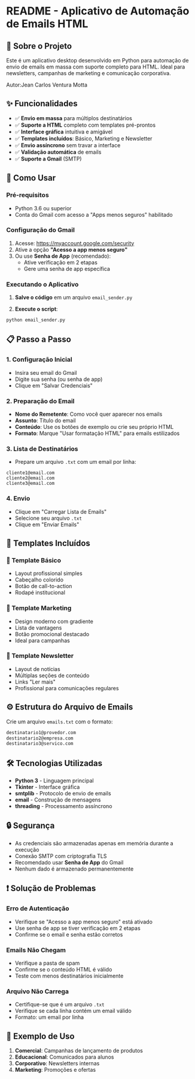 # README - Aplicativo de Automação de Emails HTML

## 📧 Sobre o Projeto

Este é um aplicativo desktop desenvolvido em Python para automação de envio de emails em massa com suporte completo para HTML. Ideal para newsletters, campanhas de marketing e comunicação corporativa.

Autor:Jean Carlos Ventura Motta

## ✨ Funcionalidades

- ✅ **Envio em massa** para múltiplos destinatários
- ✅ **Suporte a HTML** completo com templates pré-prontos
- ✅ **Interface gráfica** intuitiva e amigável
- ✅ **Templates incluídos**: Básico, Marketing e Newsletter
- ✅ **Envio assíncrono** sem travar a interface
- ✅ **Validação automática** de emails
- ✅ **Suporte a Gmail** (SMTP)

## 🚀 Como Usar

### Pré-requisitos

- Python 3.6 ou superior
- Conta do Gmail com acesso a "Apps menos seguros" habilitado

### Configuração do Gmail

1. Acesse: https://myaccount.google.com/security
2. Ative a opção **"Acesso a app menos seguro"**
3. Ou use **Senha de App** (recomendado):
   - Ative verificação em 2 etapas
   - Gere uma senha de app específica

### Executando o Aplicativo

1. **Salve o código** em um arquivo `email_sender.py`

2. **Execute o script**:
```bash
python email_sender.py
```

## 📋 Passo a Passo

### 1. Configuração Inicial
- Insira seu email do Gmail
- Digite sua senha (ou senha de app)
- Clique em "Salvar Credenciais"

### 2. Preparação do Email
- **Nome do Remetente**: Como você quer aparecer nos emails
- **Assunto**: Título do email
- **Conteúdo**: Use os botões de exemplo ou crie seu próprio HTML
- **Formato**: Marque "Usar formatação HTML" para emails estilizados

### 3. Lista de Destinatários
- Prepare um arquivo `.txt` com um email por linha:
```
cliente1@email.com
cliente2@email.com
cliente3@email.com
```

### 4. Envio
- Clique em "Carregar Lista de Emails"
- Selecione seu arquivo `.txt`
- Clique em "Enviar Emails"

## 🎨 Templates Incluídos

### 📄 Template Básico
- Layout profissional simples
- Cabeçalho colorido
- Botão de call-to-action
- Rodapé institucional

### 🎯 Template Marketing
- Design moderno com gradiente
- Lista de vantagens
- Botão promocional destacado
- Ideal para campanhas

### 📰 Template Newsletter
- Layout de notícias
- Múltiplas seções de conteúdo
- Links "Ler mais"
- Profissional para comunicações regulares

## ⚙️ Estrutura do Arquivo de Emails

Crie um arquivo `emails.txt` com o formato:
```txt
destinatario1@provedor.com
destinatario2@empresa.com
destinatario3@servico.com
```

## 🛠️ Tecnologias Utilizadas

- **Python 3** - Linguagem principal
- **Tkinter** - Interface gráfica
- **smtplib** - Protocolo de envio de emails
- **email** - Construção de mensagens
- **threading** - Processamento assíncrono

## 🔒 Segurança

- As credenciais são armazenadas apenas em memória durante a execução
- Conexão SMTP com criptografia TLS
- Recomendado usar **Senha de App** do Gmail
- Nenhum dado é armazenado permanentemente

## ❗ Solução de Problemas

### Erro de Autenticação
- Verifique se "Acesso a app menos seguro" está ativado
- Use senha de app se tiver verificação em 2 etapas
- Confirme se o email e senha estão corretos

### Emails Não Chegam
- Verifique a pasta de spam
- Confirme se o conteúdo HTML é válido
- Teste com menos destinatários inicialmente

### Arquivo Não Carrega
- Certifique-se que é um arquivo `.txt`
- Verifique se cada linha contém um email válido
- Formato: um email por linha

## 📝 Exemplo de Uso

1. **Comercial**: Campanhas de lançamento de produtos
2. **Educacional**: Comunicados para alunos
3. **Corporativo**: Newsletters internas
4. **Marketing**: Promoções e ofertas

